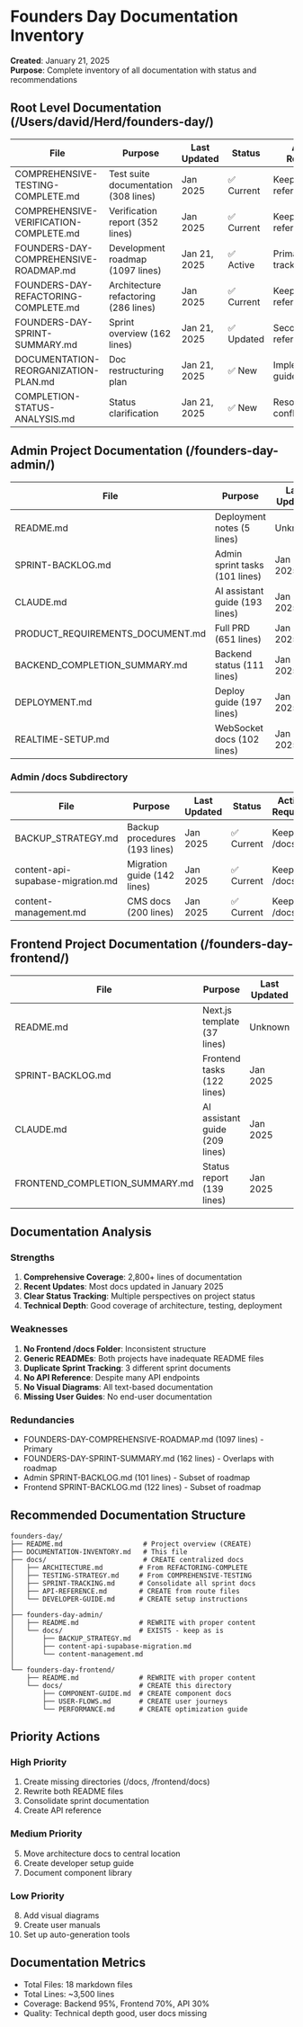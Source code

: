 # Founders Day Documentation Inventory

**Created**: January 21, 2025  
**Purpose**: Complete inventory of all documentation with status and recommendations

## Root Level Documentation (/Users/david/Herd/founders-day/)

| File | Purpose | Last Updated | Status | Action Required |
|------|---------|--------------|--------|-----------------|
| COMPREHENSIVE-TESTING-COMPLETE.md | Test suite documentation (308 lines) | Jan 2025 | ✅ Current | Keep as reference |
| COMPREHENSIVE-VERIFICATION-COMPLETE.md | Verification report (352 lines) | Jan 2025 | ✅ Current | Keep as reference |
| FOUNDERS-DAY-COMPREHENSIVE-ROADMAP.md | Development roadmap (1097 lines) | Jan 21, 2025 | ✅ Active | Primary sprint tracking |
| FOUNDERS-DAY-REFACTORING-COMPLETE.md | Architecture refactoring (286 lines) | Jan 2025 | ✅ Current | Keep as reference |
| FOUNDERS-DAY-SPRINT-SUMMARY.md | Sprint overview (162 lines) | Jan 21, 2025 | ✅ Updated | Secondary reference |
| DOCUMENTATION-REORGANIZATION-PLAN.md | Doc restructuring plan | Jan 21, 2025 | ✅ New | Implementation guide |
| COMPLETION-STATUS-ANALYSIS.md | Status clarification | Jan 21, 2025 | ✅ New | Resolves conflicts |

## Admin Project Documentation (/founders-day-admin/)

| File | Purpose | Last Updated | Status | Action Required |
|------|---------|--------------|--------|-----------------|
| README.md | Deployment notes (5 lines) | Unknown | ❌ Minimal | Needs complete rewrite |
| SPRINT-BACKLOG.md | Admin sprint tasks (101 lines) | Jan 2025 | ✅ Current | Keep, may consolidate |
| CLAUDE.md | AI assistant guide (193 lines) | Jan 2025 | ✅ Current | Keep as is |
| PRODUCT_REQUIREMENTS_DOCUMENT.md | Full PRD (651 lines) | Jan 21, 2025 | ✅ Updated | Primary requirements |
| BACKEND_COMPLETION_SUMMARY.md | Backend status (111 lines) | Jan 2025 | ✅ Current | Keep as reference |
| DEPLOYMENT.md | Deploy guide (197 lines) | Jan 2025 | ✅ Current | Keep, verify accuracy |
| REALTIME-SETUP.md | WebSocket docs (102 lines) | Jan 2025 | ✅ Current | Keep as reference |

### Admin /docs Subdirectory

| File | Purpose | Last Updated | Status | Action Required |
|------|---------|--------------|--------|-----------------|
| BACKUP_STRATEGY.md | Backup procedures (193 lines) | Jan 2025 | ✅ Current | Keep in /docs |
| content-api-supabase-migration.md | Migration guide (142 lines) | Jan 2025 | ✅ Current | Keep in /docs |
| content-management.md | CMS docs (200 lines) | Jan 2025 | ✅ Current | Keep in /docs |

## Frontend Project Documentation (/founders-day-frontend/)

| File | Purpose | Last Updated | Status | Action Required |
|------|---------|--------------|--------|-----------------|
| README.md | Next.js template (37 lines) | Unknown | ❌ Generic | Complete rewrite needed |
| SPRINT-BACKLOG.md | Frontend tasks (122 lines) | Jan 2025 | ✅ Current | Keep, may consolidate |
| CLAUDE.md | AI assistant guide (209 lines) | Jan 2025 | ✅ Current | Keep as is |
| FRONTEND_COMPLETION_SUMMARY.md | Status report (139 lines) | Jan 2025 | ✅ Current | Keep as reference |

## Documentation Analysis

### Strengths
1. **Comprehensive Coverage**: 2,800+ lines of documentation
2. **Recent Updates**: Most docs updated in January 2025
3. **Clear Status Tracking**: Multiple perspectives on project status
4. **Technical Depth**: Good coverage of architecture, testing, deployment

### Weaknesses
1. **No Frontend /docs Folder**: Inconsistent structure
2. **Generic READMEs**: Both projects have inadequate README files
3. **Duplicate Sprint Tracking**: 3 different sprint documents
4. **No API Reference**: Despite many API endpoints
5. **No Visual Diagrams**: All text-based documentation
6. **Missing User Guides**: No end-user documentation

### Redundancies
- FOUNDERS-DAY-COMPREHENSIVE-ROADMAP.md (1097 lines) - Primary
- FOUNDERS-DAY-SPRINT-SUMMARY.md (162 lines) - Overlaps with roadmap
- Admin SPRINT-BACKLOG.md (101 lines) - Subset of roadmap
- Frontend SPRINT-BACKLOG.md (122 lines) - Subset of roadmap

## Recommended Documentation Structure

```
founders-day/
├── README.md                    # Project overview (CREATE)
├── DOCUMENTATION-INVENTORY.md   # This file
├── docs/                        # CREATE centralized docs
│   ├── ARCHITECTURE.md         # From REFACTORING-COMPLETE
│   ├── TESTING-STRATEGY.md     # From COMPREHENSIVE-TESTING
│   ├── SPRINT-TRACKING.md      # Consolidate all sprint docs
│   ├── API-REFERENCE.md        # CREATE from route files
│   └── DEVELOPER-GUIDE.md      # CREATE setup instructions
│
├── founders-day-admin/
│   ├── README.md               # REWRITE with proper content
│   └── docs/                   # EXISTS - keep as is
│       ├── BACKUP_STRATEGY.md
│       ├── content-api-supabase-migration.md
│       └── content-management.md
│
└── founders-day-frontend/
    ├── README.md               # REWRITE with proper content  
    └── docs/                   # CREATE this directory
        ├── COMPONENT-GUIDE.md  # CREATE component docs
        ├── USER-FLOWS.md       # CREATE user journeys
        └── PERFORMANCE.md      # CREATE optimization guide
```

## Priority Actions

### High Priority
1. Create missing directories (/docs, /frontend/docs)
2. Rewrite both README files
3. Consolidate sprint documentation
4. Create API reference

### Medium Priority
5. Move architecture docs to central location
6. Create developer setup guide
7. Document component library

### Low Priority
8. Add visual diagrams
9. Create user manuals
10. Set up auto-generation tools

## Documentation Metrics
- Total Files: 18 markdown files
- Total Lines: ~3,500 lines
- Coverage: Backend 95%, Frontend 70%, API 30%
- Quality: Technical depth good, user docs missing
